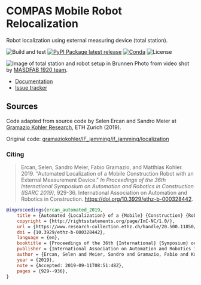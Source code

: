 # COMPAS Mobile Robot Relocalization

Robot localization using external measuring device (total station).

![Build and test](https://github.com/gramaziokohler/compas_mrr/workflows/workflow/badge.svg)
[![PyPI Package latest release](https://img.shields.io/pypi/v/compas_mrr.svg)](https://pypi.org/project/compas-mrr)
[![Conda](https://img.shields.io/conda/v/conda-forge/compas_mrr)](https://anaconda.org/conda-forge/compas_mrr)
![License](https://img.shields.io/github/license/gramaziokohler/compas_mrr)

![Image of total station and robot setup in Brunnen](docs/images/total_station_brunnen.png)
Photo from video shot by
[MASDFAB 1920 team](https://www.masdfab.com/2019-20-t3-mas-dfab).

* [Documentation](https://gramaziokohler.github.io/compas_mrr)
* [Issue tracker](https://github.com/gramaziokohler/compas_mrr)

## Sources

Code adapted from source code by Selen Ercan and Sandro Meier at [Gramazio
Kohler Research](https://gramaziokohler.arch.ethz.ch/), ETH Zurich (2019).

Original code:
[gramaziokohler/IF_jamming/if_jamming/localization](https://github.com/gramaziokohler/IF_jamming/blob/master/if_jamming/localization/)


### Citing

> Ercan, Selen, Sandro Meier, Fabio Gramazio, and Matthias Kohler. 2019.
> "Automated Localization of a Mobile Construction Robot with an External
> Measurement Device." *In Proceedings of the 36th International Symposium on
> Automation and Robotics in Construction (ISARC 2019)*, 929-36. International
> Association on Automation and Robotics in Construction.
> https://doi.org/10.3929/ethz-b-000328442.

```bibtex
@inproceedings{ercan_automated_2019,
	title = {Automated {Localization} of a {Mobile} {Construction} {Robot} with an {External} {Measurement} {Device}},
	copyright = {http://rightsstatements.org/page/InC-NC/1.0/},
	url = {https://www.research-collection.ethz.ch/handle/20.500.11850/328442},
	doi = {10.3929/ethz-b-000328442},
	language = {en},
	booktitle = {Proceedings of the 36th {International} {Symposium} on {Automation} and {Robotics} in {Construction} ({ISARC} 2019)},
	publisher = {International Association on Automation and Robotics in Construction},
	author = {Ercan, Selen and Meier, Sandro and Gramazio, Fabio and Kohler, Matthias},
	year = {2019},
	note = {Accepted: 2019-09-11T08:51:48Z},
	pages = {929--936},
}
```

